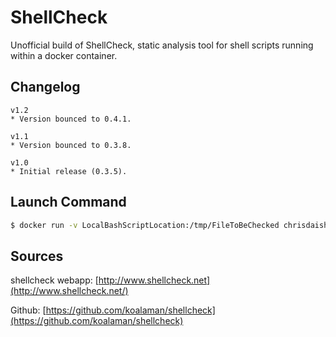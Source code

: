 # ShellCheck

Unofficial build of ShellCheck, static analysis tool for shell scripts running
within a docker container.

## Changelog

```
v1.2
* Version bounced to 0.4.1.

v1.1
* Version bounced to 0.3.8.

v1.0
* Initial release (0.3.5).
```

## Launch Command

```bash
$ docker run -v LocalBashScriptLocation:/tmp/FileToBeChecked chrisdaish/shellcheck
```

## Sources

shellcheck webapp: [http://www.shellcheck.net](http://www.shellcheck.net/)

Github: [https://github.com/koalaman/shellcheck](https://github.com/koalaman/shellcheck)
